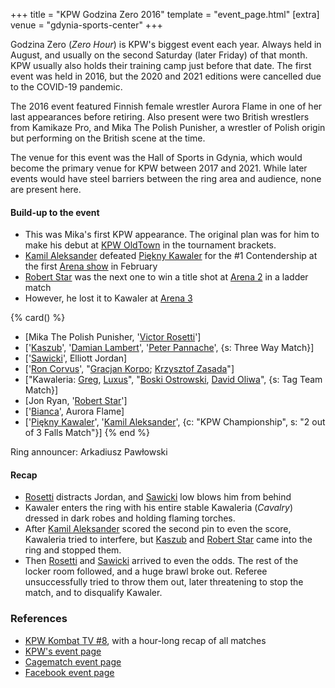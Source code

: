 +++
title = "KPW Godzina Zero 2016"
template = "event_page.html"
[extra]
venue = "gdynia-sports-center"
+++

Godzina Zero (_Zero Hour_) is KPW's biggest event each year. Always held in August, and usually on the second Saturday (later Friday) of that month. KPW usually also holds their training camp just before that date. The first event was held in 2016, but the 2020 and 2021 editions were cancelled due to the COVID-19 pandemic.

The 2016 event featured Finnish female wrestler Aurora Flame in one of her last appearances before retiring. Also present were two British wrestlers from Kamikaze Pro, and Mika The Polish Punisher, a wrestler of Polish origin but performing on the British scene at the time.

The venue for this event was the Hall of Sports in Gdynia, which would become the primary venue for KPW between 2017 and 2021. While later events would have steel barriers between the ring area and audience, none are present here.

#### Build-up to the event

* This was Mika's first KPW appearance. The original plan was for him to make his debut at [KPW OldTown](@/e/kpw/2016-07-23-kpw-oldtown.md) in the tournament brackets.
* [Kamil Aleksander](@/w/kamil-aleksander.md) defeated [Piękny Kawaler](@/w/piekny-kawaler.md) for the #1 Contendership at the first [Arena show](@/e/kpw/2016-02-27-kpw-arena-1.md) in February
* [Robert Star](@/w/robert-star.md) was the next one to win a title shot at [Arena 2](@/e/kpw/2016-04-30-kpw-arena-2.md) in a ladder match
* However, he lost it to Kawaler at [Arena 3](@/e/kpw/2016-06-11-kpw-arena-3.md)

{% card() %}
- [Mika The Polish Punisher, '[Victor Rosetti](@/w/rosetti.md)']
- ['[Kaszub](@/w/kaszub.md)', '[Damian Lambert](@/w/damien-rothschild.md)', '[Peter
    Pannache](@/w/peter-pannache.md)', {s: Three Way Match}]
- ['[Sawicki](@/w/sawicki.md)', Elliott Jordan]
- ['[Ron Corvus](@/w/ron-corvus.md)', "[Gracjan Korpo](@/w/gracjan-korpo.md); [Krzysztof
    Zasada](@/w/krzysztof-zasada.md)"]
- ["Kawaleria: [Greg](@/w/greg.md), [Luxus](@/w/luxus.md)", "[Boski Ostrowski](@/w/ostrowski.md),
    [David Oliwa](@/w/david-oliwa.md)", {s: Tag Team Match}]
- [Jon Ryan, '[Robert Star](@/w/robert-star.md)']
- ['[Bianca](@/w/bianca.md)', Aurora Flame]
- ['[Piękny Kawaler](@/w/piekny-kawaler.md)', '[Kamil Aleksander](@/w/kamil-aleksander.md)',
  {c: "KPW Championship", s: "2 out of 3 Falls Match"}]
{% end %}

Ring announcer: Arkadiusz Pawłowski

#### Recap

* [Rosetti](@/w/rosetti.md) distracts Jordan, and [Sawicki](@/w/sawicki.md) low blows him from behind
* Kawaler enters the ring with his entire stable Kawaleria (_Cavalry_) dressed in dark robes and holding flaming torches.
* After [Kamil Aleksander](@/w/kamil-aleksander.md) scored the second pin to even the score, Kawaleria tried to interfere, but [Kaszub](@/w/kaszub.md) and [Robert Star](@/w/robert-star.md) came into the ring and stopped them.
* Then [Rosetti](@/w/rosetti.md) and [Sawicki](@/w/sawicki.md) arrived to even the odds. The rest of the locker room followed, and a huge brawl broke out. Referee unsuccessfully tried to throw them out, later threatening to stop the match, and to disqualify Kawaler.

### References

* [KPW Kombat TV #8](https://www.youtube.com/watch?v=sFsT2ZRhugw), with a hour-long recap of all matches
* [KPW's event page](https://kpwrestling.pl/events/kpw-godzina-zero-2016/)
* [Cagematch event page](https://www.cagematch.net/?id=1&nr=161729)
* [Facebook event page](https://www.facebook.com/events/1649173802070000/)
